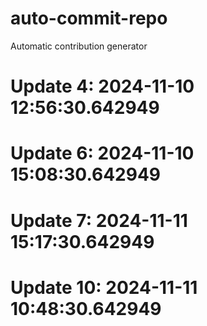 # auto-commit-repo

Automatic contribution generator

# Update 4: 2024-11-10 12:56:30.642949

# Update 6: 2024-11-10 15:08:30.642949

# Update 7: 2024-11-11 15:17:30.642949

# Update 10: 2024-11-11 10:48:30.642949
